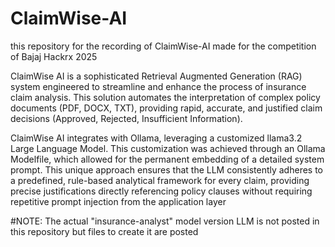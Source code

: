 # ClaimWise-AI
this repository for the recording of ClaimWise-AI made for the competition of Bajaj Hackrx 2025

ClaimWise AI is a sophisticated Retrieval Augmented Generation (RAG) system engineered to streamline and enhance the process of insurance claim analysis. This solution automates the interpretation of complex policy documents (PDF, DOCX, TXT), providing rapid, accurate, and justified claim decisions (Approved, Rejected, Insufficient Information).

 ClaimWise AI integrates with Ollama, leveraging a customized llama3.2 Large Language Model. This customization was achieved through an Ollama Modelfile, which allowed for the permanent embedding of a detailed system prompt. This unique approach ensures that the LLM consistently adheres to a predefined, rule-based analytical framework for every claim, providing precise justifications directly referencing policy clauses without requiring repetitive prompt injection from the application layer

 #NOTE: The actual "insurance-analyst" model version LLM is not posted in this repository but files to create it are posted 
